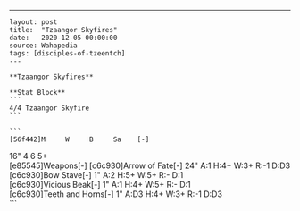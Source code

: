---
    layout: post
    title:  "Tzaangor Skyfires"
    date:   2020-12-05 00:00:00
    source: Wahapedia
    tags: [disciples-of-tzeentch]
    ---
    
    **Tzaangor Skyfires**
    
    **Stat Block**
    ```
    4/4 Tzaangor Skyfire
    ```
    
    ```
    [56f442]M     W     B     Sa    [-]
16"   4     6     5+    
[e85545]Weapons[-]
[c6c930]Arrow of Fate[-]
24"    A:1    H:4+   W:3+   R:-1   D:D3  
[c6c930]Bow Stave[-]
1"     A:2    H:5+   W:5+   R:-    D:1   
[c6c930]Vicious Beak[-]
1"     A:1    H:4+   W:5+   R:-    D:1   
[c6c930]Teeth and Horns[-]
1"     A:D3   H:4+   W:3+   R:-1   D:D3  
    ```
    
    
    